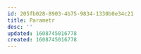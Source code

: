 ```yaml
---
id: 205fb028-8903-4b75-9834-1330b0e34c21
title: Parametr
desc: ''
updated: 1608745016778
created: 1608745016778
---
```



